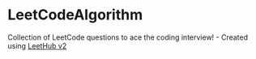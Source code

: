 # LeetCodeAlgorithm
Collection of LeetCode questions to ace the coding interview! - Created using [LeetHub v2](https://github.com/arunbhardwaj/LeetHub-2.0)
